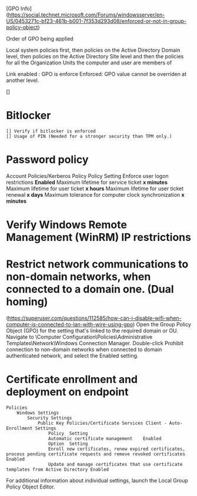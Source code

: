 [GPO Info] (https://social.technet.microsoft.com/Forums/windowsserver/en-US/0453271c-bf23-461b-b001-7f353d293d08/enforced-or-not-in-group-policy-object)

Order of GPO being applied 

Local system policies first,
	 then policies on the Active Directory Domain level, 
	 	then policies on the Active Directory Site level and 
	 		then the policies for all the Organization Units the computer and user are members of

Link enabled : GPO is enforce
Enforced: GPO value cannot be overriden at another level.

[]
# Bitlocker
	[] Verify if bitlocker is enforced
	[] Usage of PIN (Needed for a stronger security than TPM only.)


# Password policy
Account Policies/Kerberos Policy
	Policy	Setting
		Enforce user logon restrictions	**Enabled**
		Maximum lifetime for service ticket	**x minutes**
		Maximum lifetime for user ticket	**x hours**
		Maximum lifetime for user ticket renewal	**x days**
		Maximum tolerance for computer clock synchronization	**x minutes**

# Verify Windows Remote Management (WinRM) IP restrictions

# Restrict network communications to non-domain networks, when connected to a domain one. (Dual homing)
(https://superuser.com/questions/112585/how-can-i-disable-wifi-when-computer-is-connected-to-lan-with-wire-using-gpo)
	 Open the Group Policy Object (GPO) for the setting that's linked to the required domain or OU.
	 Navigate to \Computer Configuration\Policies\Administrative Templates\Network\Windows Connection Manager.
	 Double-click Prohibit connection to non-domain networks when connected to domain authenticated network, and select the Enabled setting.

# Certificate enrollment and deployment on endpoint
	Policies
		Windows Settings
			Security Settings
				Public Key Policies/Certificate Services Client - Auto-Enrollment Settings
					Policy	Setting
					Automatic certificate management	Enabled
					Option	Setting
					Enroll new certificates, renew expired certificates, process pending certificate requests and remove revoked certificates	Enabled
					Update and manage certificates that use certificate templates from Active Directory	Enabled


For additional information about individual settings, launch the Local Group Policy Object Editor.